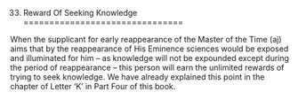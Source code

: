 33. Reward Of Seeking Knowledge
===============================

When the supplicant for early reappearance of the Master of the Time
(aj) aims that by the reappearance of His Eminence sciences would be
exposed and illuminated for him – as knowledge will not be expounded
except during the period of reappearance – this person will earn the
unlimited rewards of trying to seek knowledge. We have already explained
this point in the chapter of Letter ‘K’ in Part Four of this book.


